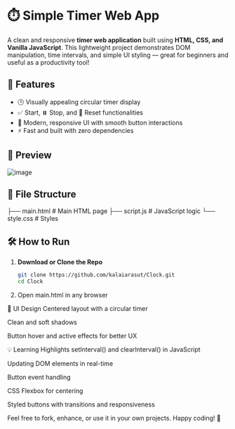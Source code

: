 # ⏱️ Simple Timer Web App

A clean and responsive **timer web application** built using **HTML, CSS, and Vanilla JavaScript**. This lightweight project demonstrates DOM manipulation, time intervals, and simple UI styling — great for beginners and useful as a productivity tool!

## 🌟 Features

- 🕒 Visually appealing circular timer display
- ✅ Start, ⏸️ Stop, and 🔄 Reset functionalities
- 🎨 Modern, responsive UI with smooth button interactions
- ⚡ Fast and built with zero dependencies

## 🚀 Preview

![image](https://github.com/user-attachments/assets/7e4a7a0c-d612-4dd8-8cd6-c3f51124c0e2)

## 📁 File Structure
├── main.html # Main HTML page
├── script.js # JavaScript logic
└── style.css # Styles

## 🛠️ How to Run

1. **Download or Clone the Repo**
   ```bash
   git clone https://github.com/kalaiarasut/Clock.git
   cd Clock
2. Open main.html in any browser

📸 UI Design
Centered layout with a circular timer

Clean and soft shadows

Button hover and active effects for better UX

💡 Learning Highlights
setInterval() and clearInterval() in JavaScript

Updating DOM elements in real-time

Button event handling

CSS Flexbox for centering

Styled buttons with transitions and responsiveness

Feel free to fork, enhance, or use it in your own projects. Happy coding! 🎉
